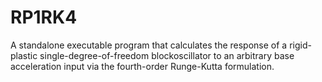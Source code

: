 # RP1RK4
A standalone executable program that calculates the response of a rigid-plastic single-degree-of-freedom blockoscillator to an arbitrary base acceleration input via the fourth-order Runge-Kutta formulation.
